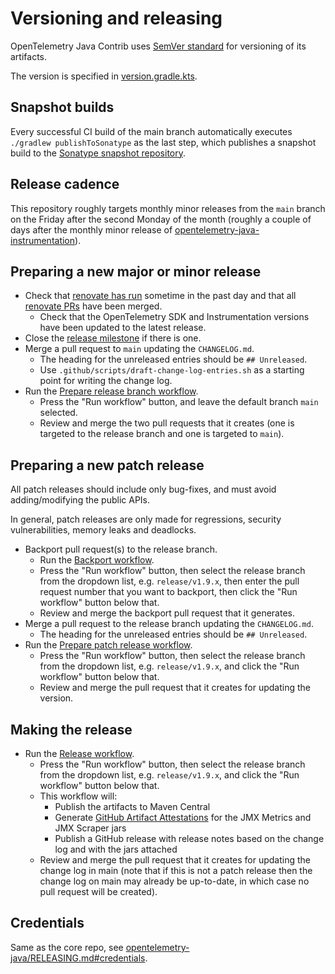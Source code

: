 # Versioning and releasing

OpenTelemetry Java Contrib uses [SemVer standard](https://semver.org) for versioning of its artifacts.

The version is specified in [version.gradle.kts](version.gradle.kts).

## Snapshot builds

Every successful CI build of the main branch automatically executes `./gradlew publishToSonatype`
as the last step, which publishes a snapshot build to the
[Sonatype snapshot repository](https://central.sonatype.com/service/rest/repository/browse/maven-snapshots/io/opentelemetry/contrib/).

## Release cadence

This repository roughly targets monthly minor releases from the `main` branch on the Friday after
the second Monday of the month (roughly a couple of days after the monthly minor release of
[opentelemetry-java-instrumentation](https://github.com/open-telemetry/opentelemetry-java-instrumentation)).

## Preparing a new major or minor release

* Check that [renovate has run](https://developer.mend.io/github/open-telemetry/opentelemetry-java-contrib)
  sometime in the past day and that all
  [renovate PRs](https://github.com/open-telemetry/opentelemetry-java-contrib/pulls/app%2Frenovate)
  have been merged.
  * Check that the OpenTelemetry SDK and Instrumentation versions have been updated to the latest release.
* Close the [release milestone](https://github.com/open-telemetry/opentelemetry-java-contrib/milestones)
  if there is one.
* Merge a pull request to `main` updating the `CHANGELOG.md`.
  * The heading for the unreleased entries should be `## Unreleased`.
  * Use `.github/scripts/draft-change-log-entries.sh` as a starting point for writing the change log.
* Run the [Prepare release branch workflow](https://github.com/open-telemetry/opentelemetry-java-contrib/actions/workflows/prepare-release-branch.yml).
  * Press the "Run workflow" button, and leave the default branch `main` selected.
  * Review and merge the two pull requests that it creates
    (one is targeted to the release branch and one is targeted to `main`).

## Preparing a new patch release

All patch releases should include only bug-fixes, and must avoid adding/modifying the public APIs.

In general, patch releases are only made for regressions, security vulnerabilities, memory leaks
and deadlocks.

* Backport pull request(s) to the release branch.
  * Run the [Backport workflow](https://github.com/open-telemetry/opentelemetry-java-contrib/actions/workflows/backport.yml).
  * Press the "Run workflow" button, then select the release branch from the dropdown list,
    e.g. `release/v1.9.x`, then enter the pull request number that you want to backport,
    then click the "Run workflow" button below that.
  * Review and merge the backport pull request that it generates.
* Merge a pull request to the release branch updating the `CHANGELOG.md`.
  * The heading for the unreleased entries should be `## Unreleased`.
* Run the [Prepare patch release workflow](https://github.com/open-telemetry/opentelemetry-java-contrib/actions/workflows/prepare-patch-release.yml).
  * Press the "Run workflow" button, then select the release branch from the dropdown list,
    e.g. `release/v1.9.x`, and click the "Run workflow" button below that.
  * Review and merge the pull request that it creates for updating the version.

## Making the release

* Run the [Release workflow](https://github.com/open-telemetry/opentelemetry-java-contrib/actions/workflows/release.yml).
  * Press the "Run workflow" button, then select the release branch from the dropdown list,
    e.g. `release/v1.9.x`, and click the "Run workflow" button below that.
  * This workflow will:
    * Publish the artifacts to Maven Central
    * Generate [GitHub Artifact Attestations](https://docs.github.com/en/actions/security-for-github-actions/using-artifact-attestations) for the JMX Metrics and JMX Scraper jars
    * Publish a GitHub release with release notes based on the change log and with the jars attached
  * Review and merge the pull request that it creates for updating the change log in main
    (note that if this is not a patch release then the change log on main may already be up-to-date,
    in which case no pull request will be created).

## Credentials

Same as the core repo, see [opentelemetry-java/RELEASING.md#credentials](https://github.com/open-telemetry/opentelemetry-java/blob/main/RELEASING.md#credentials).
